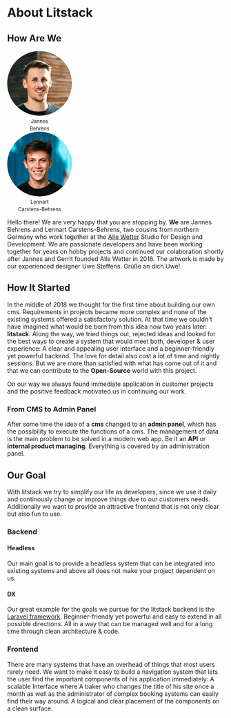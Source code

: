 # About Litstack

## How Are We

<div class="flex justify-around my-6">
    <div style="max-width:150px;">
    <img src="./screens/jb.jpeg" style="border-radius: 100%; ">
    <center class="text-center"><small>Jannes <br>Behrens</small></center>
    </div>
    <div style="max-width:150px;">
    <img src="./screens/cbl.jpeg" style="border-radius: 100%; ">
    <center class="text-center"><small>Lennart <br>Carstens-Behrens</small></center>
    </div>
</div>

Hello there! We are very happy that you are stopping by. **We** are Jannes
Behrens and Lennart Carstens-Behrens, two cousins from northern Germany who work
together at the [Alle Wetter](https://aw-studio.de) Studio for Design and
Development. We are passionate developers and have been working together for
years on hobby projects and continued our colaboration shortly after Jannes and
Gerrit founded Alle Wetter in 2016. The artwork is made by our experienced
designer Uwe Steffens. Grüße an dich Uwe!

## How It Started

In the middle of 2018 we thought for the first time about building our own cms.
Requirements in projects became more complex and none of the existing systems
offered a satisfactory solution. At that time we couldn't have imagined what
would be born from this idea now two years later: **litstack**. Along the way,
we tried things out, rejected ideas and looked for the best ways to create a
system that would meet both, developer & user experience: A clear and appealing
user interface and a beginner-friendly yet powerful backend. The love for detail
also cost a lot of time and nightly sessions. But we are more than satisfied
with what has come out of it and that we can contribute to the **Open-Source**
world with this project.

On our way we always found immediate application in customer projects and the
positive feedback motivated us in continuing our work.

### From CMS to Admin Panel

After some time the idea of a **cms** changed to an **admin panel**, which has
the possibility to execute the functions of a cms. The management of data is the
main problem to be solved in a modern web app. Be it an **API** or **internal
product managing**. Everything is covered by an administration panel.

## Our Goal

With litstack we try to simplify our life as developers, since we use it daily
and continously change or improve things due to our customers needs.
Additionally we want to provide an attractive frontend that is not only clear
but also fun to use.

### Backend

#### Headless

Our main goal is to provide a headless system that can be integrated into
existing systems and above all does not make your project dependent on us.

#### DX

Our great example for the goals we pursue for the litstack backend is the
[Laravel framework](https://laravel.com). Beginner-friendly yet powerful and
easy to extend in all possible directions. All in a way that can be managed well
and for a long time through clean architecture & code.

### Frontend

There are many systems that have an overhead of things that most users rarely
need. We want to make it easy to build a navigation system that lets the user
find the important components of his application immediately: A scalable
Interface where A baker who changes the title of his site once a month as well
as the administrator of complex booking systems can easily find their way
around. A logical and clear placement of the components on a clean surface.
